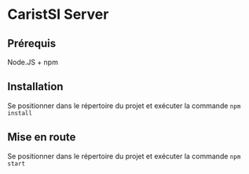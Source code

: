 # CaristSI Server

## Prérequis

Node.JS + npm

## Installation

Se positionner dans le répertoire du projet et exécuter la commande `npm install`

## Mise en route

Se positionner dans le répertoire du projet et exécuter la commande `npm start`
